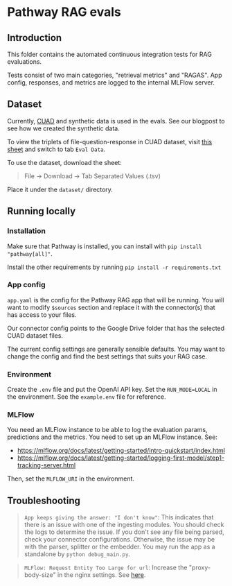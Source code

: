 # Pathway RAG evals

## Introduction
This folder contains the automated continuous integration tests for RAG evaluations.

Tests consist of two main categories, "retrieval metrics" and "RAGAS". App config, responses, and metrics are logged to the internal MLFlow server.

## Dataset

Currently, [CUAD](https://www.atticusprojectai.org/cuad) and synthetic data is used in the evals. See our blogpost to see how we created the synthetic data.

To view the triplets of file-question-response in CUAD dataset, visit [this sheet](https://docs.google.com/spreadsheets/d/1ZlpEyc61dV4UeRYrejwcCISBoh_zRUlQ9BEYZcdwTyU/edit?pli=1#gid=1675078663) and switch to tab `Eval Data`.

To use the dataset, download the sheet:
> File -> Download -> Tab Separated Values (.tsv)

Place it under the `dataset/` directory.

## Running locally

### Installation
Make sure that Pathway is installed, you can install with `pip install "pathway[all]"`.

Install the other requirements by running `pip install -r requirements.txt`

### App config
`app.yaml` is the config for the Pathway RAG app that will be running. 
You will want to modify `$sources` section and replace it with the connector(s) that has access to your files. 

Our connector config points to the Google Drive folder that has the selected CUAD dataset files.

The current config settings are generally sensible defaults. You may want to change the config and find the best settings that suits your RAG case.

### Environment

Create the `.env` file and put the OpenAI API key.
Set the `RUN_MODE=LOCAL` in the environment.
See the `example.env` file for reference.

### MLFlow

You need an MLFlow instance to be able to log the evaluation params, predictions and the metrics. You need to set up an MLFlow instance.
See: 
- https://mlflow.org/docs/latest/getting-started/intro-quickstart/index.html
- https://mlflow.org/docs/latest/getting-started/logging-first-model/step1-tracking-server.html

Then, set the `MLFLOW_URI` in the environment.


## Troubleshooting

> `App keeps giving the answer: "I don't know"`: This indicates that there is an issue with one of the ingesting modules. You should check the logs to determine the issue. If you don't see any file being parsed, check your connector configurations. Otherwise, the issue may be with the parser, splitter or the embedder. You may run the app as a standalone by `python debug_main.py`.

> `MLFlow: Request Entity Too Large for url`: Increase the "proxy-body-size" in the nginx settings. See [here](https://github.com/mlflow/mlflow/issues/10332).

